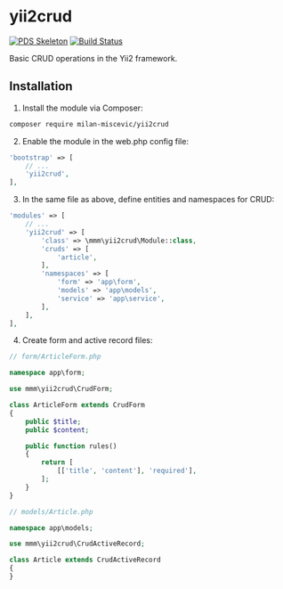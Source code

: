 # yii2crud

[![PDS Skeleton](https://img.shields.io/badge/pds-skeleton-blue.svg?style=flat-square)](https://github.com/php-pds/skeleton)
[![Build Status](https://travis-ci.com/milan-miscevic/yii2crud.svg?branch=master)](https://travis-ci.com/milan-miscevic/yii2crud)

Basic CRUD operations in the Yii2 framework.

## Installation

1. Install the module via Composer:

```bash
composer require milan-miscevic/yii2crud
```

2. Enable the module in the web.php config file:

```php
'bootstrap' => [
    // ...
    'yii2crud',
],
```

3. In the same file as above, define entities and namespaces for CRUD:

```php
'modules' => [
    // ...
    'yii2crud' => [
        'class' => \mmm\yii2crud\Module::class,
        'cruds' => [
            'article',
        ],
        'namespaces' => [
            'form' => 'app\form',
            'models' => 'app\models',
            'service' => 'app\service',
        ],
    ],
],
```

4. Create form and active record files:

```php
// form/ArticleForm.php

namespace app\form;

use mmm\yii2crud\CrudForm;

class ArticleForm extends CrudForm
{
    public $title;
    public $content;

    public function rules()
    {
        return [
            [['title', 'content'], 'required'],
        ];
    }
}
```

```php
// models/Article.php

namespace app\models;

use mmm\yii2crud\CrudActiveRecord;

class Article extends CrudActiveRecord
{
}
```
